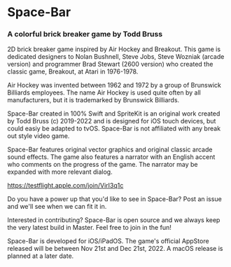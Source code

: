 # Space-Bar

### A colorful brick breaker game by Todd Bruss

2D brick breaker game inspired by Air Hockey and Breakout. This game is dedicated designers to Nolan Bushnell, Steve Jobs, Steve Wozniak (arcade version) and programmer Brad Stewart (2600 version) who created the classic game, Breakout, at Atari in 1976-1978. 

Air Hockey was invented between 1962 and 1972 by a group of Brunswick Billiards employees. The name Air Hockey is used quite often by all manufacturers, but it is trademarked by Brunswick Billiards. 

Space-Bar created in 100% Swift and SpriteKit is an original work created by Todd Bruss (c) 2019-2022 and is designed for iOS touch devices, but could easiy be adapted to tvOS. Space-Bar is not affiliated with any break out style video game.

Space-Bar features original vector graphics and original classic arcade sound effects. The game also features a narrator with an English accent who comments on the progress of the game. The narrator may be expanded with more relevant dialog.

https://testflight.apple.com/join/VirI3q1c

Do you have a power up that you'd like to see in Space-Bar? Post an issue and we'll see when we can fit it in.

Interested in contributing? Space-Bar is open source and we always keep the very latest build in Master. Feel free to join in the fun!

Space-Bar is developed for iOS/iPadOS. The game's official AppStore released will be between Nov 21st and Dec 21st, 2022. A macOS release is planned at a later date.
